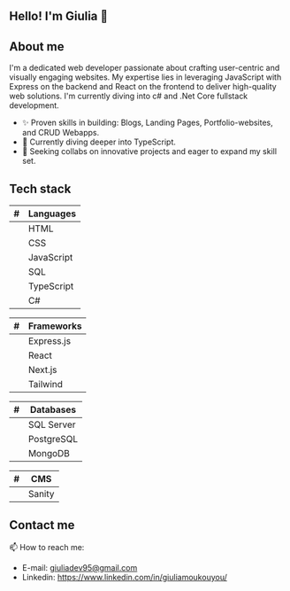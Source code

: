 ## Hello! I'm Giulia 👋

## About me
I'm a dedicated web developer passionate about crafting user-centric and visually engaging websites. My expertise lies in leveraging JavaScript with Express on the backend and React on the frontend to deliver high-quality web solutions.
I'm currently diving into c# and .Net Core fullstack development.

- ✨ Proven skills in building: Blogs, Landing Pages, Portfolio-websites, and CRUD Webapps.
- 🐲 Currently diving deeper into TypeScript.
- 🤝 Seeking collabs on innovative projects and eager to expand my skill set.


## Tech stack

|    # | Languages |
|-----:|-----------|
|      | HTML      |
|      | CSS       |
|      | JavaScript|
|      | SQL       |
|      | TypeScript| => currenlty learning
|      | C#        | => currently learning


|   #  | Frameworks |
|-----:|------------|
|      | Express.js |
|      | React      |
|      | Next.js    |
|      | Tailwind   |


|    # | Databases |
|-----:|-----------|
|      | SQL Server|
|      | PostgreSQL|
|      | MongoDB   |

|   #  | CMS       |
|-----:|-----------|
|      | Sanity    |


## Contact me
 📫 How to reach me: 
 - E-mail: giuliadev95@gmail.com
-  Linkedin: https://www.linkedin.com/in/giuliamoukouyou/
  

